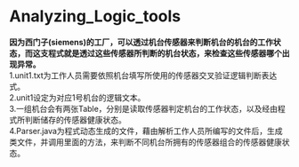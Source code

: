 # Analyzing_Logic_tools
**因为西门子(siemens)的工厂，可以透过机台传感器来判断机台的机台的工作状态，而这支程式就是透过这些传感器所判断的机台状态，来检查这些传感器哪个出现异常。**<br />
1.unit1.txt为工作人员需要依照机台填写所使用的传感器交叉验证逻辑判断表达式。<br />
2.unit1设定为对应1号机台的逻辑文本。<br />
3.一组机台会有两张Table，分别是读取传感器判定机台的工作状态，以及经由程式所判断储存的传感器健康状态。<br />
4.Parser.java为程式动态生成的文件，藉由解析工作人员所编写的文件后，生成类文件，并调用里面的方法，来判断不同机台所拥有的传感器组合的传感器健康状态。<br />
